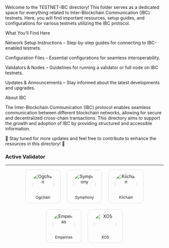 Welcome to the TESTNET-IBC directory! This folder serves as a dedicated space for everything related to Inter-Blockchain Communication (IBC) testnets. Here, you will find important resources, setup guides, and configurations for various testnets utilizing the IBC protocol.

What You’ll Find Here

Network Setup Instructions – Step-by-step guides for connecting to IBC-enabled testnets.

Configuration Files – Essential configurations for seamless interoperability.

Validators & Nodes – Guidelines for running a validator or full node on IBC testnets.

Updates & Announcements – Stay informed about the latest developments and upgrades.


About IBC

The Inter-Blockchain Communication (IBC) protocol enables seamless communication between different blockchain networks, allowing for secure and decentralized cross-chain transactions. This directory aims to support the growth and adoption of IBC by providing structured and accessible information.

📌 Stay tuned for more updates and feel free to contribute to enhance the resources in this directory! 🚀


### Active Validator

---

<div align="center" style="display: flex; flex-wrap: wrap; gap: 20px; justify-content: center;">

  <a href="https://github.com/OneNov0209/testnet-ibc/tree/main/Ogchain" style="text-align: center; text-decoration: none;">
    <div style="border: 1px solid #ddd; border-radius: 12px; padding: 10px; width: 90px;">
      <img src="https://i.postimg.cc/mZ3hXY9G/0-g-labs1711467106027.png" alt="Ogchain" width="70" style="border-radius: 50%;"><br>
      <span style="font-size: 12px;">Ogchain</span>
    </div>
  </a>

  <a href="https://github.com/OneNov0209/testnet-ibc/tree/main/Symphony" style="text-align: center; text-decoration: none;">
    <div style="border: 1px solid #ddd; border-radius: 12px; padding: 10px; width: 90px;">
      <img src="https://i.postimg.cc/rmTm9sQJ/Picsart-25-03-21-11-27-50-014.png" alt="Symphony" width="70" style="border-radius: 50%;"><br>
      <span style="font-size: 12px;">Symphony</span>
    </div>
  </a>

  <a href="https://github.com/OneNov0209/testnet-ibc/tree/main/Kiichain" style="text-align: center; text-decoration: none;">
    <div style="border: 1px solid #ddd; border-radius: 12px; padding: 10px; width: 90px;">
      <img src="https://i.postimg.cc/t4MnFFZG/Picsart-25-03-21-11-35-55-562.png" alt="Kiichain" width="70" style="border-radius: 50%;"><br>
      <span style="font-size: 12px;">Kiichain</span>
    </div>
  </a>

  <a href="https://github.com/OneNov0209/testnet-ibc/tree/main/Empeirias" style="text-align: center; text-decoration: none;">
    <div style="border: 1px solid #ddd; border-radius: 12px; padding: 10px; width: 90px;">
      <img src="https://i.ibb.co.com/SDrF8vH9/1-Fqd0v-Wn81-kb-D-OXHJm-Yv-A.png" alt="Empeirias" width="70" style="border-radius: 50%;"><br>
      <span style="font-size: 12px;">Empeirias</span>
    </div>
  </a>

  <a href="https://github.com/OneNov0209/testnet-ibc/tree/main/XOS" style="text-align: center; text-decoration: none;">
    <div style="border: 1px solid #ddd; border-radius: 12px; padding: 10px; width: 90px;">
      <img src="https://pbs.twimg.com/profile_images/1861059503325913088/axi4e4i1.jpg" alt="XOS" width="70" style="border-radius: 50%;"><br>
      <span style="font-size: 12px;">XOS</span>
    </div>
  </a>

</div>
